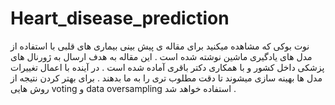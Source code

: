 # Heart_disease_prediction
نوت بوکی که مشاهده میکنید برای مقاله ی پیش بینی بیماری های قلبی با استفاده از مدل های یادگیری ماشین نوشته شده است . این مقاله به هدف ارسال به ژورنال های پزشکی داخل کشور و با همکاری دکتر باقری آماده شده است .
در آینده با اعمال تغییرات مدل ها بهینه سازی میشوند تا دقت مطلوب تری را به ما بدهند . برای بهتر کردن نتیجه از روش هایی voting و data oversampling استفاده خواهد شد .
